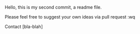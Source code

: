 Hello, this is my second commit, a readme file.

Please feel free to suggest your own ideas via pull request
:wq

Contact [bla-blah]



